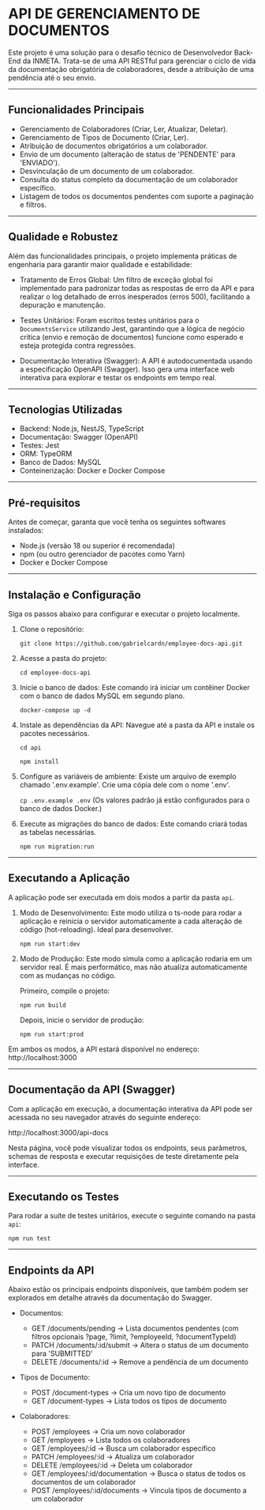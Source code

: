 API DE GERENCIAMENTO DE DOCUMENTOS
======================================

Este projeto é uma solução para o desafio técnico de Desenvolvedor Back-End da INMETA.
Trata-se de uma API RESTful para gerenciar o ciclo de vida da documentação obrigatória de colaboradores, desde a atribuição de uma pendência até o seu envio.

---

## Funcionalidades Principais

- Gerenciamento de Colaboradores (Criar, Ler, Atualizar, Deletar).
- Gerenciamento de Tipos de Documento (Criar, Ler).
- Atribuição de documentos obrigatórios a um colaborador.
- Envio de um documento (alteração de status de 'PENDENTE' para 'ENVIADO').
- Desvinculação de um documento de um colaborador.
- Consulta do status completo da documentação de um colaborador específico.
- Listagem de todos os documentos pendentes com suporte a paginação e filtros.

---

## Qualidade e Robustez

Além das funcionalidades principais, o projeto implementa práticas de engenharia para garantir maior qualidade e estabilidade:

- Tratamento de Erros Global: Um filtro de exceção global foi implementado para padronizar todas as respostas de erro da API e para realizar o log detalhado de erros inesperados (erros 500), facilitando a depuração e manutenção.

- Testes Unitários: Foram escritos testes unitários para o `DocumentsService` utilizando Jest, garantindo que a lógica de negócio crítica (envio e remoção de documentos) funcione como esperado e esteja protegida contra regressões.

- Documentação Interativa (Swagger): A API é autodocumentada usando a especificação OpenAPI (Swagger). Isso gera uma interface web interativa para explorar e testar os endpoints em tempo real.

---

## Tecnologias Utilizadas

- Backend: Node.js, NestJS, TypeScript
- Documentação: Swagger (OpenAPI)
- Testes: Jest
- ORM: TypeORM
- Banco de Dados: MySQL
- Conteinerização: Docker e Docker Compose

---

## Pré-requisitos

Antes de começar, garanta que você tenha os seguintes softwares instalados:

- Node.js (versão 18 ou superior é recomendada)
- npm (ou outro gerenciador de pacotes como Yarn)
- Docker e Docker Compose

---

## Instalação e Configuração

Siga os passos abaixo para configurar e executar o projeto localmente.

1. Clone o repositório:

   `git clone https://github.com/gabrielcardn/employee-docs-api.git`

2. Acesse a pasta do projeto:

   `cd employee-docs-api`

3. Inicie o banco de dados:
   Este comando irá iniciar um contêiner Docker com o banco de dados MySQL em segundo plano.

   `docker-compose up -d`

4. Instale as dependências da API:
   Navegue até a pasta da API e instale os pacotes necessários.

   `cd api`

   `npm install`

5. Configure as variáveis de ambiente:
   Existe um arquivo de exemplo chamado '.env.example'. Crie uma cópia dele com o nome '.env'.

   `cp .env.example .env`
   (Os valores padrão já estão configurados para o banco de dados Docker.)

6. Execute as migrações do banco de dados:
   Este comando criará todas as tabelas necessárias.

   `npm run migration:run`

---

## Executando a Aplicação

A aplicação pode ser executada em dois modos a partir da pasta `api`.

1. Modo de Desenvolvimento:
   Este modo utiliza o ts-node para rodar a aplicação e reinicia o servidor automaticamente a cada alteração de código (hot-reloading). Ideal para desenvolver.

   ```npm run start:dev```

2. Modo de Produção:
   Este modo simula como a aplicação rodaria em um servidor real. É mais performático, mas não atualiza automaticamente com as mudanças no código.

   Primeiro, compile o projeto:

   `npm run build`

   Depois, inicie o servidor de produção:

   `npm run start:prod`

Em ambos os modos, a API estará disponível no endereço: http://localhost:3000

---

## Documentação da API (Swagger)

Com a aplicação em execução, a documentação interativa da API pode ser acessada no seu navegador através do seguinte endereço:

http://localhost:3000/api-docs

Nesta página, você pode visualizar todos os endpoints, seus parâmetros, schemas de resposta e executar requisições de teste diretamente pela interface.

---

## Executando os Testes

Para rodar a suíte de testes unitários, execute o seguinte comando na pasta `api`:

```npm run test```

---

## Endpoints da API

Abaixo estão os principais endpoints disponíveis, que também podem ser explorados em detalhe através da documentação do Swagger.

- Documentos:

  - GET /documents/pending -> Lista documentos pendentes (com filtros opcionais ?page, ?limit, ?employeeId, ?documentTypeId)
  - PATCH /documents/:id/submit -> Altera o status de um documento para 'SUBMITTED'
  - DELETE /documents/:id -> Remove a pendência de um documento

- Tipos de Documento:

  - POST /document-types -> Cria um novo tipo de documento
  - GET /document-types -> Lista todos os tipos de documento

- Colaboradores:
  - POST /employees -> Cria um novo colaborador
  - GET /employees -> Lista todos os colaboradores
  - GET /employees/:id -> Busca um colaborador específico
  - PATCH /employees/:id -> Atualiza um colaborador
  - DELETE /employees/:id -> Deleta um colaborador
  - GET /employees/:id/documentation -> Busca o status de todos os documentos de um colaborador
  - POST /employees/:id/documents -> Vincula tipos de documento a um colaborador
